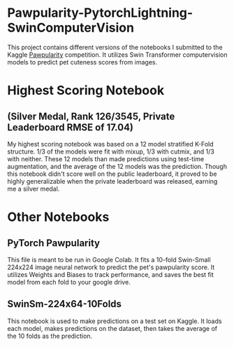 # Pawpularity-PytorchLightning-SwinComputerVision
This project contains different versions of the notebooks I submitted to the Kaggle [Pawpularity](https://www.kaggle.com/c/petfinder-pawpularity-score) competition. It utilizes Swin Transformer computervision models to predict pet cuteness scores from images.

# Highest Scoring Notebook 
## (Silver Medal, Rank 126/3545, Private Leaderboard RMSE of 17.04)

My highest scoring notebook was based on a 12 model stratified K-Fold structure. 1/3 of the models were fit with mixup, 1/3 with cutmix, and 1/3 with neither. These 12 models than made predictions using test-time augmentation, and the average of the 12 models was the prediction. Though this notebook didn't score well on the public leaderboard, it proved to be highly generalizable when the private leaderboard was released, earning me a silver medal.

# Other Notebooks

## PyTorch Pawpularity

This file is meant to be run in Google Colab. It fits a 10-fold Swin-Small 224x224 image neural network to predict the pet's pawpularity score. It utilizes Weights and Biases to track performance, and saves the best fit model from each fold to your google drive.

## SwinSm-224x64-10Folds

This notebook is used to make predictions on a test set on Kaggle. It loads each model, makes predictions on the dataset, then takes the average of the 10 folds as the prediction.
